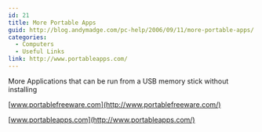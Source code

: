 ```yaml
---
id: 21
title: More Portable Apps
guid: http://blog.andymadge.com/pc-help/2006/09/11/more-portable-apps/
categories:
  - Computers
  - Useful Links
link: http://www.portableapps.com/
---
```

More Applications that can be run from a USB memory stick without installing

[www.portablefreeware.com](http://www.portablefreeware.com/)

[www.portableapps.com](http://www.portableapps.com/)